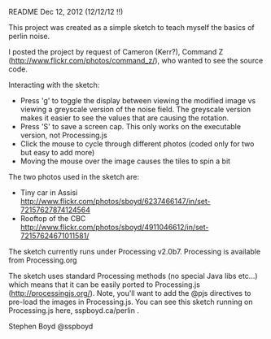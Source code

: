 README
Dec 12, 2012 (12/12/12 !!)

This project was created as a simple sketch to teach myself the basics of perlin noise. 

I posted the project by request of Cameron (Kerr?), Command Z (http://www.flickr.com/photos/command_z/), who wanted to see the source code.

Interacting with the sketch:
- Press 'g' to toggle the display between viewing the modified image vs viewing a greyscale version of the noise field. The greyscale version makes it easier to see the values that are causing the rotation.
- Press 'S' to save a screen cap. This only works on the executable version, not Processing.js 
- Click the mouse to cycle through different photos (coded only for two but easy to add more)
- Moving the mouse over the image causes the tiles to spin a bit

The two photos used in the sketch are:
- Tiny car in Assisi 
http://www.flickr.com/photos/sboyd/6237466147/in/set-72157627874124564
- Rooftop of the CBC 
http://www.flickr.com/photos/sboyd/4911046612/in/set-72157624671011581/

The sketch currently runs under Processing v2.0b7. Processing is available from Processing.org

The sketch uses standard Processing methods (no special Java libs etc...) which means that it can be easily ported to Processing.js (http://processingjs.org/). Note, you'll want to add the @pjs directives to pre-load the images in Processing.js.
You can see this sketch running on Processing.js here, sspboyd.ca/perlin . 

Stephen Boyd
@sspboyd

